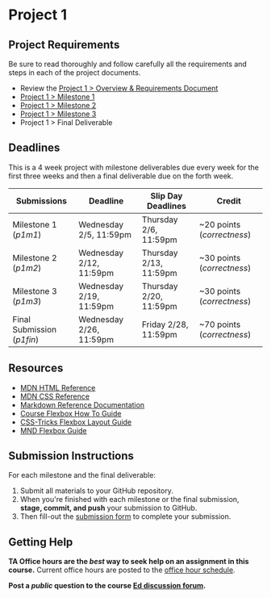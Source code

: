 # Project 1

## Project Requirements

Be sure to read thoroughly and follow carefully all the requirements and steps in each of the project documents.

- Review the [Project 1 > Overview & Requirements Document](https://github.coecis.cornell.edu/info1300-spring25/info1300-2025sp-resources/blob/main/assignments/project1/project1.md)
- [Project 1 > Milestone 1](https://github.coecis.cornell.edu/info1300-spring25/info1300-2025sp-resources/blob/main/assignments/project1/p1-milestone-1.md)
- [Project 1 > Milestone 2](https://github.coecis.cornell.edu/info1300-spring25/info1300-2025sp-resources/blob/main/assignments/project1/p1-milestone-2.md)
- [Project 1 > Milestone 3](https://github.coecis.cornell.edu/info1300-spring25/info1300-2025sp-resources/blob/main/assignments/project1/p1-milestone-3.md)
- Project 1 > Final Deliverable

## Deadlines

This is a 4 week project with milestone deliverables due every week for the first three weeks and then a final deliverable due on the forth week.

| Submissions                 | Deadline                | Slip Day Deadlines     | Credit                                                     |
| --------------------------- | ----------------------- | ---------------------- | ---------------------------------------------------------- |
| Milestone 1 (_p1m1_)        | Wednesday 2/5, 11:59pm  | Thursday 2/6, 11:59pm  | ~20 points (_correctness_)                                  |
| Milestone 2 (_p1m2_)        | Wednesday 2/12, 11:59pm | Thursday 2/13, 11:59pm | ~30 points (_correctness_)                                  |
| Milestone 3 (_p1m3_)        | Wednesday 2/19, 11:59pm | Thursday 2/20, 11:59pm | ~30 points (_correctness_)                                  |
| Final Submission (_p1fin_)  | Wednesday 2/26, 11:59pm    | Friday 2/28, 11:59pm    | ~70 points (_correctness_)

## Resources

- [MDN HTML Reference](https://developer.mozilla.org/en-US/docs/Web/HTML)
- [MDN CSS Reference](https://developer.mozilla.org/en-US/docs/Web/CSS)
- [Markdown Reference Documentation](https://commonmark.org/help/)
- [Course Flexbox How To Guide](https://github.coecis.cornell.edu/info1300-spring25/info1300-2025sp-resources/blob/main/resources/flexbox-how-to-guide.pdf)
- [CSS-Tricks Flexbox Layout Guide](https://css-tricks.com/snippets/css/a-guide-to-flexbox/)
- [MND Flexbox Guide](https://developer.mozilla.org/en-US/docs/Learn_web_development/Core/CSS_layout/Flexbox)


## Submission Instructions

For each milestone and the final deliverable:
  1. Submit all materials to your GitHub repository.
  2. When you're finished with each milestone or the final submission, **stage, commit, and push** your submission to GitHub.
  3. Then fill-out the [submission form](https://cornell.ca1.qualtrics.com/jfe/form/SV_4MIEbRGMW4wTFDo) to complete your submission.

## Getting Help

**TA Office hours are the _best_ way to seek help on an assignment in this course.** Current office hours are posted to the [office hour schedule](https://calendar.google.com/calendar/u/0/r/month/2025/2/1?cid=c_21e9a67b979868757b5325d7091f0c2d4ebd59807a2708f8198baf1377b011fb%40group.calendar.google.com).

**Post a _public_ question to the course [Ed discussion forum](https://edstem.org/us/courses/74352/discussion/6057875).**


